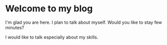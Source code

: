 # Welcome to my blog

I'm glad you are here. I plan to talk about myself. Would you like to stay few minutes?

I would like to talk especially about my skills.


